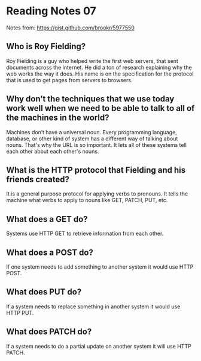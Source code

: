 # Reading Notes 07
Notes from:
https://gist.github.com/brookr/5977550

## Who is Roy Fielding?
Roy Fielding is a guy who helped write the first web servers, that sent documents across the internet. He did a ton of research explaining why the web works the way it does. His name is on the specification for the protocol that is used to get pages from servers to browsers.

## Why don’t the techniques that we use today work well when we need to be able to talk to all of the machines in the world?
Machines don’t have a universal noun. Every programming language, database, or other kind of system has a different way of talking about nouns. That's why the URL is so important. It lets all of these systems tell each other about each other's nouns.

## What is the HTTP protocol that Fielding and his friends created?
It is a general purpose protocol for applying verbs to pronouns. It tells the machine what verbs to apply to nouns like GET, PATCH, PUT, etc.

## What does a GET do?
Systems use HTTP GET to retrieve information from each other.

## What does a POST do?
If one system needs to add something to another system it would use HTTP POST.

## What does PUT do?
If a system needs to replace something in another system it would use HTTP PUT.

## What does PATCH do?
If a system needs to do a partial update on another system it will use HTTP PATCH.
